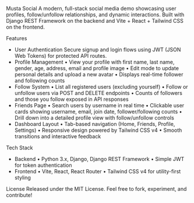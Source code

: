 Musta Social
A modern, full-stack social media demo showcasing user profiles, follow/unfollow relationships, and dynamic interactions. Built with Django REST Framework on the backend and Vite + React + Tailwind CSS on the frontend.

Features
- User Authentication
Secure signup and login flows using JWT (JSON Web Tokens) for protected API routes.
- Profile Management
• View your profile with first name, last name, gender, age, address, email and profile image
• Edit mode to update personal details and upload a new avatar
• Displays real-time follower and following counts
- Follow System
• List all registered users (excluding yourself)
• Follow or unfollow users via POST and DELETE endpoints
• Counts of followers and those you follow exposed in API responses
- Friends Page
• Search users by username in real time
• Clickable user cards showing username, email, join date, follower/following counts
• Drill down into a detailed profile view with follow/unfollow controls
- Dashboard Layout
• Tab-based navigation (Home, Friends, Profile, Settings)
• Responsive design powered by Tailwind CSS v4
• Smooth transitions and interactive feedback

Tech Stack
- Backend
• Python 3.x, Django, Django REST Framework
• Simple JWT for token authentication
- Frontend
• Vite, React, React Router
• Tailwind CSS v4 for utility-first styling

License
Released under the MIT License. Feel free to fork, experiment, and contribute!

